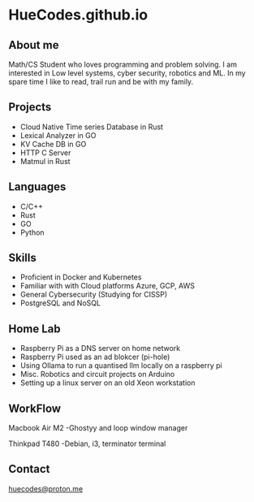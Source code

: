 # HueCodes.github.io


## About me
Math/CS Student who loves programming and problem solving. I am interested in Low level systems, cyber security, robotics and ML. In my spare time I like to read, trail run and be with my family.

## Projects
- Cloud Native Time series Database in Rust 
- Lexical Analyzer in GO
- KV Cache DB in GO
- HTTP C Server 
- Matmul in Rust

## Languages
- C/C++
- Rust
- GO
- Python

## Skills
- Proficient in Docker and Kubernetes 
- Familiar with with Cloud platforms Azure, GCP, AWS
- General Cybersecurity (Studying for CISSP)
- PostgreSQL and NoSQL

## Home Lab
- Raspberry Pi as a DNS server on home network 
- Raspberry Pi used as an ad blokcer (pi-hole)
- Using Ollama to run a quantised llm locally on a raspberry pi 
- Misc. Robotics and circuit projects on Arduino 
- Setting up a linux server on an old Xeon workstation 

## WorkFlow
Macbook Air M2
-Ghostyy and loop window manager 

Thinkpad T480
-Debian, i3, terminator terminal


## Contact
huecodes@proton.me
